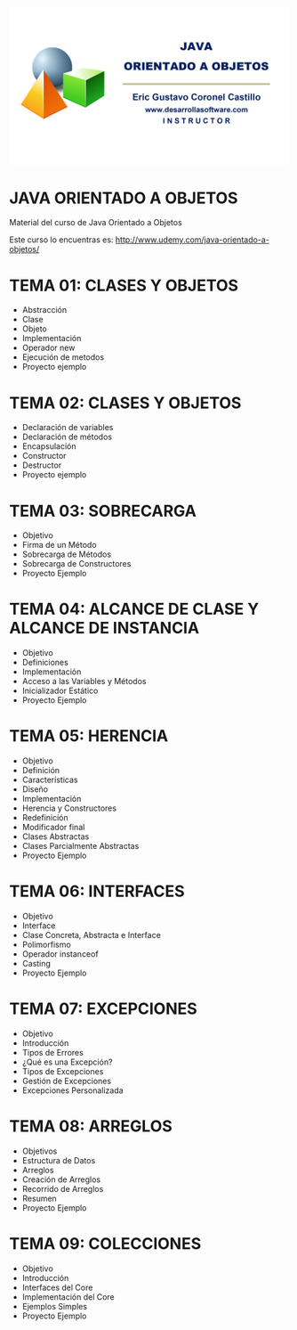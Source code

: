 ![JAVA-OO](https://raw.githubusercontent.com/gcoronelc/CURSO-JAVA-OO/master/img/curso.png)



# JAVA ORIENTADO A OBJETOS

Material del curso de Java Orientado a Objetos

Este curso lo encuentras es: http://www.udemy.com/java-orientado-a-objetos/


# TEMA 01: CLASES Y OBJETOS

- Abstracción
- Clase
- Objeto
- Implementación
- Operador new
- Ejecución de metodos
- Proyecto ejemplo

# TEMA 02: CLASES Y OBJETOS

- Declaración de variables
- Declaración de métodos
- Encapsulación
- Constructor
- Destructor
- Proyecto ejemplo

# TEMA 03: SOBRECARGA

- Objetivo
- Firma de un Método
- Sobrecarga de Métodos
- Sobrecarga de Constructores
- Proyecto Ejemplo

# TEMA 04: ALCANCE DE CLASE Y ALCANCE DE INSTANCIA

- Objetivo
- Definiciones
- Implementación
- Acceso a las Variables y Métodos
- Inicializador Estático
- Proyecto Ejemplo


# TEMA 05: HERENCIA

- Objetivo
- Definición
- Características
- Diseño
- Implementación
- Herencia y Constructores
- Redefinición
- Modificador final
- Clases Abstractas
- Clases Parcialmente Abstractas
- Proyecto Ejemplo

# TEMA 06: INTERFACES

- Objetivo
- Interface
- Clase Concreta, Abstracta e Interface 
- Polimorfismo
- Operador instanceof
- Casting
- Proyecto Ejemplo

# TEMA 07: EXCEPCIONES

- Objetivo
- Introducción
- Tipos de Errores
- ¿Qué es una Excepción?
- Tipos de Excepciones
- Gestión de Excepciones
- Excepciones Personalizada

# TEMA 08: ARREGLOS

- Objetivos
- Estructura de Datos
- Arreglos
- Creación de Arreglos
- Recorrido de Arreglos
- Resumen
- Proyecto Ejemplo

# TEMA 09: COLECCIONES

- Objetivo
- Introducción
- Interfaces del Core
- Implementación del Core
- Ejemplos Simples
- Proyecto Ejemplo







